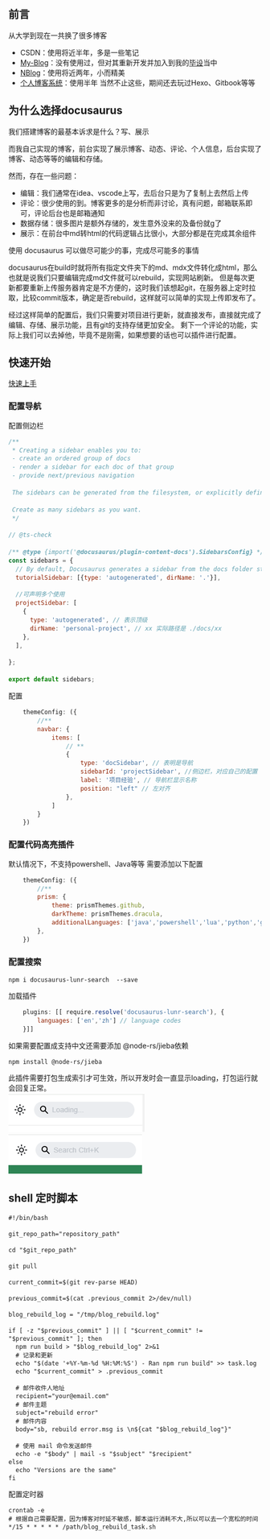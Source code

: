 ## 前言
从大学到现在一共换了很多博客
- CSDN：使用将近半年，多是一些笔记
- [My-Blog](https://github.com/ZHENFENG13/My-Blog)：没有使用过，但对其重新开发并加入到我的[毕设](../graduation-project)当中
- [NBlog](https://github.com/Naccl/NBlog)：使用将近两年，小而精美
- [个人博客系统](../vici-blog)：使用半年
  当然不止这些，期间还去玩过Hexo、Gitbook等等

## 为什么选择docusaurus
我们搭建博客的最基本诉求是什么？写、展示

而我自己实现的博客，前台实现了展示博客、动态、评论、个人信息，后台实现了博客、动态等等的编辑和存储。

然而，存在一些问题：
- 编辑：我们通常在idea、vscode上写，去后台只是为了复制上去然后上传
- 评论：很少使用的到。博客更多的是分析而非讨论，真有问题，邮箱联系即可，评论后台也是邮箱通知
- 数据存储：很多图片是额外存储的，发生意外没来的及备份就g了
- 展示：在前台中md转html的代码逻辑占比很小，大部分都是在完成其余组件

使用 docusaurus 可以做尽可能少的事，完成尽可能多的事情

docusaurus在build时就将所有指定文件夹下的md、mdx文件转化成html，那么也就是说我们只要编辑完成md文件就可以rebuild，实现网站刷新。
但是每次更新都要重新上传服务器肯定是不方便的，这时我们该想起git，在服务器上定时拉取，比较commit版本，确定是否rebuild，这样就可以简单的实现上传即发布了。

经过这样简单的配置后，我们只需要对项目进行更新，就直接发布，直接就完成了编辑、存储、展示功能，且有git的支持存储更加安全。
剩下一个评论的功能，实际上我们可以去掉他，毕竟不是刚需，如果想要的话也可以插件进行配置。

## 快速开始
[快速上手](https://docusaurus.io/)

### 配置导航
配置侧边栏
```js title='sidebars.js'
/**
 * Creating a sidebar enables you to:
 - create an ordered group of docs
 - render a sidebar for each doc of that group
 - provide next/previous navigation

 The sidebars can be generated from the filesystem, or explicitly defined here.

 Create as many sidebars as you want.
 */

// @ts-check

/** @type {import('@docusaurus/plugin-content-docs').SidebarsConfig} */
const sidebars = {
  // By default, Docusaurus generates a sidebar from the docs folder structure
  tutorialSidebar: [{type: 'autogenerated', dirName: '.'}],

  //可声明多个使用
  projectSidebar: [
    {
      type: 'autogenerated', // 表示顶级
      dirName: 'personal-project', // xx 实际路径是 ./docs/xx
    },
  ],

};

export default sidebars;
```
配置
```js title='docusaurus.config.js'
    themeConfig: ({
        //**
        navbar: {
            items: [
                // **
                {
                    type: 'docSidebar', // 表明是导航
                    sidebarId: 'projectSidebar', //侧边栏，对应自己的配置
                    label: '项目经验', // 导航栏显示名称
                    position: "left" // 左对齐
                },
            ]
        }
    })
```

### 配置代码高亮插件
默认情况下，不支持powershell、Java等等
需要添加以下配置
```jsx title='docusaurus.config.js'
    themeConfig: ({
        //**
        prism: {
            theme: prismThemes.github,
            darkTheme: prismThemes.dracula,
            additionalLanguages: ['java','powershell','lua','python','go'] //在这里面添加你想要的，shell有问题，不要配置了，会白屏无法访问
        },
    })
```

### 配置搜索
```shell
npm i docusaurus-lunr-search  --save
```
加载插件
```js title='docusaurus.config.js'
    plugins: [[ require.resolve('docusaurus-lunr-search'), {
        languages: ['en','zh'] // language codes
    }]]
```
如果需要配置成支持中文还需要添加 @node-rs/jieba依赖
```shell
npm install @node-rs/jieba
```
此插件需要打包生成索引才可生效，所以开发时会一直显示loading，打包运行就会回复正常。<br/>
![dev_running](./img/search_dev_running.png)
![build_running](./img/search_build_running.png)

## shell 定时脚本
```shell title='blog_rebuild_task.sh'
#!/bin/bash

git_repo_path="repository_path"

cd "$git_repo_path"

git pull

current_commit=$(git rev-parse HEAD)

previous_commit=$(cat .previous_commit 2>/dev/null)

blog_rebuild_log = "/tmp/blog_rebuild.log"

if [ -z "$previous_commit" ] || [ "$current_commit" != "$previous_commit" ]; then
  npm run build > "$blog_rebuild_log" 2>&1
  # 记录和更新
  echo "$(date '+%Y-%m-%d %H:%M:%S') - Ran npm run build" >> task.log
  echo "$current_commit" > .previous_commit

  # 邮件收件人地址
  recipient="your@email.com"
  # 邮件主题
  subject="rebuild error"
  # 邮件内容
  body="sb, rebuild error.msg is \n${cat "$blog_rebuild_log"}"

  # 使用 mail 命令发送邮件
  echo -e "$body" | mail -s "$subject" "$recipient"
else
  echo "Versions are the same"
fi
```

配置定时器
```shell
crontab -e
# 根据自己需要配置，因为博客对时延不敏感，脚本运行消耗不大,所以可以去一个宽松的时间
*/15 * * * * * /path/blog_rebuild_task.sh
```